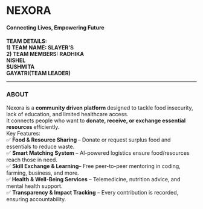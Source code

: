 <html>
  <body>
    <h1> NEXORA</h1>
    <h4><t> Connecting Lives, Empowering Future</t><h4>
      TEAM DETAILS: <br>
      1) TEAM NAME: SLAYER'S <br>
      2) TEAM MEMBERS: RADHIKA<br>
                   <t><t>NISHEL<br></t></t>    
                      SUSHMITA<br>
                       GAYATRI(TEAM LEADER)<br>
      <HR>
      <h3> ABOUT </h3>
      <t> Nexora is a <b> community driven platform </b> designed to tackle food insecurity, lack of education, and limited healthcare access.<br>
        It connects people who want to <b> donate, receive, or exchange essential resources </b> efficiently.<br>
          Key Features:<br>
✅ <b> Food & Resource Sharing </b>– Donate or request surplus food and essentials to reduce waste.<br>
✅ <b> Smart Matching System</b> – AI-powered logistics ensure food/resources reach those in need.<br>
✅ <b> Skill Exchange & Learning</b>– Free peer-to-peer mentoring in coding, farming, business, and more.<br>
✅<b>  Health & Well-Being Services</b> – Telemedicine, nutrition advice, and mental health support.<br>
✅ <b> Transparency & Impact Tracking</b> – Every contribution is recorded, ensuring accountability. <br>
        
  </body>
</html>
